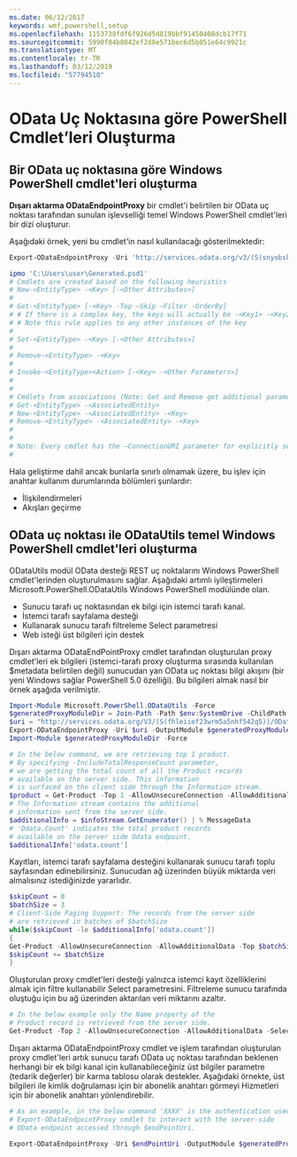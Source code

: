 ```yaml
---
ms.date: 06/12/2017
keywords: wmf,powershell,setup
ms.openlocfilehash: 1153738fdf6f926d5d819bbf91450408dcb17f71
ms.sourcegitcommit: 5990f04b8042ef2d8e571bec6d5b051e64c9921c
ms.translationtype: MT
ms.contentlocale: tr-TR
ms.lasthandoff: 03/12/2019
ms.locfileid: "57794510"
---
```

# <a name="generate-powershell-cmdlets-based-on-odata-endpoint"></a>OData Uç Noktasına göre PowerShell Cmdlet’leri Oluşturma

## <a name="generate-windows-powershell-cmdlets-based-on-an-odata-endpoint"></a>Bir OData uç noktasına göre Windows PowerShell cmdlet'leri oluşturma

**Dışarı aktarma ODataEndpointProxy** bir cmdlet'i belirtilen bir OData uç noktası tarafından sunulan işlevselliği temel Windows PowerShell cmdlet'leri bir dizi oluşturur.

Aşağıdaki örnek, yeni bu cmdlet'in nasıl kullanılacağı gösterilmektedir:

```powershell
Export-ODataEndpointProxy -Uri 'http://services.odata.org/v3/(S(snyobsk1hhutkb2yulwldgf1))/odata/odata.svc' -OutputModule C:\Users\user\Generated.psd1

ipmo 'C:\Users\user\Generated.psd1'
# Cmdlets are created based on the following heuristics
# New-<EntityType> -<Key> [-<Other Attributes>]
#
# Get-<EntityType> [-<Key> -Top –Skip –Filter -OrderBy]
# # If there is a complex key, the keys will actually be -<Key1> -<Key2>…
# # Note this rule applies to any other instances of the key
#
# Set-<EntityType> -<Key> [-<Other Attributes>]
#
# Remove-<EntityType> -<Key>
#
# Invoke-<EntityType><Action> [-<Key> -<Other Parameters>]
#
#
# Cmdlets from associations (Note: Get and Remove get additional parameter sets)
# Get-<EntityType> -<AssociatedEntity>
# New-<EntityType> -<AssociatedEntity> -<Key>
# Remove-<EntityType> -<AssociatedEntity> -<Key>
#
#
# Note: Every cmdlet has the –ConnectionURI parameter for explicitly setting the URI of the endpoint. This normally uses the same address that you gave the Export-ODataEndpointProxy cmdlet, but can be overridden in this fashion for the sake of similar endpoints.
#
```

Hala geliştirme dahil ancak bunlarla sınırlı olmamak üzere, bu işlev için anahtar kullanım durumlarında bölümleri şunlardır:
-   İlişkilendirmeleri
-   Akışları geçirme

## <a name="generate-windows-powershell-cmdlets-based-on-an-odata-endpoint-with-odatautils"></a>OData uç noktası ile ODataUtils temel Windows PowerShell cmdlet'leri oluşturma

ODataUtils modül OData desteği REST uç noktalarını Windows PowerShell cmdlet'lerinden oluşturulmasını sağlar. Aşağıdaki artımlı iyileştirmeleri Microsoft.PowerShell.ODataUtils Windows PowerShell modülünde olan.
-   Sunucu tarafı uç noktasından ek bilgi için istemci tarafı kanal.
-   İstemci tarafı sayfalama desteği
-   Kullanarak sunucu tarafı filtreleme Select parametresi
-   Web isteği üst bilgileri için destek

Dışarı aktarma ODataEndPointProxy cmdlet tarafından oluşturulan proxy cmdlet'leri ek bilgileri (istemci-tarafı proxy oluşturma sırasında kullanılan $metadata belirtilen değil) sunucudan yan OData uç noktası bilgi akışını (bir yeni Windows sağlar PowerShell 5.0 özelliği). Bu bilgileri almak nasıl bir örnek aşağıda verilmiştir.

```powershell
Import-Module Microsoft.PowerShell.ODataUtils -Force
$generatedProxyModuleDir = Join-Path -Path $env:SystemDrive -ChildPath 'ODataDemoProxy'
$uri = "http://services.odata.org/V3/(S(fhleiief23wrm5a5nhf542q5))/OData/OData.svc/"
Export-ODataEndpointProxy -Uri $uri -OutputModule $generatedProxyModuleDir -Force -AllowUnSecureConnection -Verbose -AllowClobber
Import-Module $generatedProxyModuleDir -Force

# In the below command, we are retrieving top 1 product.
# By specifying -IncludeTotalResponseCount parameter,
# we are getting the total count of all the Product records
# available on the server side. This information
# is surfaced on the client side through the Information stream.
$product = Get-Product -Top 1 -AllowUnsecureConnection -AllowAdditionalData -IncludeTotalResponseCount -InformationVariable infoStream
# The Information stream contains the additional
# information sent from the server side.
$additionalInfo = $infoStream.GetEnumerator() | % MessageData
# 'Odata.Count' indicates the total product records
# available on the server side Odata endpoint.
$additionalInfo['odata.count']
```

Kayıtları, istemci tarafı sayfalama desteğini kullanarak sunucu tarafı toplu sayfasından edinebilirsiniz. Sunucudan ağ üzerinden büyük miktarda veri almalısınız istediğinizde yararlıdır.

```powershell
$skipCount = 0
$batchSize = 3
# Client-Side Paging Support: The records from the server side
# are retrieved in batches of $batchSize
while($skipCount -le $additionalInfo['odata.count'])
{
Get-Product -AllowUnsecureConnection -AllowAdditionalData -Top $batchSize -Skip $skipCount
$skipCount += $batchSize
}
```

Oluşturulan proxy cmdlet'leri desteği yalnızca istemci kayıt özelliklerini almak için filtre kullanabilir Select parametresini. Filtreleme sunucu tarafında oluştuğu için bu ağ üzerinden aktarılan veri miktarını azaltır.

```powershell
# In the below example only the Name property of the
# Product record is retrieved from the server side.
Get-Product -Top 2 -AllowUnsecureConnection -AllowAdditionalData -Select Name
```

Dışarı aktarma ODataEndpointProxy cmdlet ve işlem tarafından oluşturulan proxy cmdlet'leri artık sunucu tarafı OData uç noktası tarafından beklenen herhangi bir ek bilgi kanal için kullanabileceğiniz üst bilgiler parametre (tedarik değerler) bir karma tablosu olarak destekler. Aşağıdaki örnekte, üst bilgileri ile kimlik doğrulaması için bir abonelik anahtarı görmeyi Hizmetleri için bir abonelik anahtarı yönlendirebilir.

```powershell
# As an example, in the below command 'XXXX' is the authentication used by the
# Export-ODataEndpointProxy cmdlet to interact with the server-side
# OData endpoint accessed through $endPointUri.

Export-ODataEndpointProxy -Uri $endPointUri -OutputModule $generatedProxyModuleDir -Force -AllowUnSecureConnection -Verbose -Headers @{'subscription-key'='XXXX'}
```
